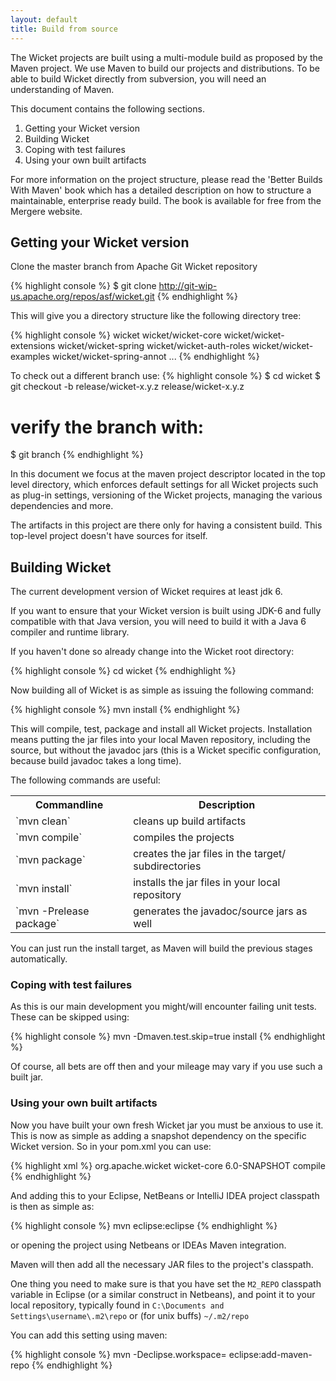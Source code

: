 ```yaml
---
layout: default
title: Build from source
---
```


The Wicket projects are built using a multi-module build as proposed by the
Maven project. We use Maven to build our projects and distributions. To be
able to build Wicket directly from subversion, you will need an understanding
of Maven.

This document contains the following sections.

1. Getting your Wicket version
2. Building Wicket
3. Coping with test failures
4. Using your own built artifacts

For more information on the project structure, please read the 'Better Builds
With Maven' book which has a detailed description on how to structure a
maintainable, enterprise ready build. The book is available for free from the
Mergere website.

## Getting your Wicket version ##

Clone the master branch from Apache Git Wicket repository

{% highlight console %}
$ git clone http://git-wip-us.apache.org/repos/asf/wicket.git
{% endhighlight %}

This will give you a directory structure like the following directory tree:

{% highlight console %}
wicket
wicket/wicket-core
wicket/wicket-extensions
wicket/wicket-spring
wicket/wicket-auth-roles
wicket/wicket-examples
wicket/wicket-spring-annot
...
{% endhighlight %}

To check out a different branch use:
{% highlight console %}
$ cd wicket
$ git checkout -b release/wicket-x.y.z release/wicket-x.y.z
# verify the branch with:
$ git branch
{% endhighlight %}

In this document we focus at the maven project descriptor located in the top
level directory, which enforces default settings for all Wicket projects such
as plug-in settings, versioning of the Wicket projects, managing the various
dependencies and more.

The artifacts in this project are there only for having a consistent build.
This top-level project doesn't have sources for itself.

## Building Wicket ##

The current development version of Wicket requires at least jdk 6.

If you want to ensure that your Wicket version is built using JDK-6 and
fully compatible with that Java version, you will need to build it with a Java
6 compiler and runtime library.

If you haven't done so already change into the Wicket root directory:

{% highlight console %}
cd wicket
{% endhighlight %}

Now building all of Wicket is as simple as issuing the following command:

{% highlight console %}
mvn install
{% endhighlight %}

This will compile, test, package and install all Wicket projects. Installation
means putting the jar files into your local Maven repository, including the
source, but without the javadoc jars (this is a Wicket specific configuration,
because build javadoc takes a long time).

The following commands are useful:
<table>
<tr><th>Commandline</th><th>Description</th></tr>
<tr><td>`mvn clean`</td><td>cleans up build artifacts</td></tr>
<tr><td>`mvn compile`</td><td>compiles the projects</td></tr>
<tr><td>`mvn package`</td><td>creates the jar files in the target/ subdirectories</td></tr>
<tr><td>`mvn install`</td><td>installs the jar files in your local repository</td></tr>
<tr><td>`mvn -Prelease package`</td><td>generates the javadoc/source jars as well</td></tr>
</table>

You can just run the install target, as Maven will build the previous stages
automatically.

### Coping with test failures ###

As this is our main development you might/will encounter failing unit tests.
These can be skipped using:

{% highlight console %}
mvn -Dmaven.test.skip=true install
{% endhighlight %}

Of course, all bets are off then and your mileage may vary if you use such a
built jar.

### Using your own built artifacts ###

Now you have built your own fresh Wicket jar you must be anxious to use it.
This is now as simple as adding a snapshot dependency on the specific Wicket
version. So in your pom.xml you can use:

{% highlight xml %}
<dependency>
    <groupId>org.apache.wicket</groupId>
    <artifactId>wicket-core</artifactId>
    <version>6.0-SNAPSHOT</version>
    <scope>compile</scope>
</dependency>
{% endhighlight %}

And adding this to your Eclipse, NetBeans or IntelliJ IDEA project classpath
is then as simple as:

{% highlight console %}
mvn eclipse:eclipse
{% endhighlight %}

or opening the project using Netbeans or IDEAs Maven integration.

Maven will then add all the necessary JAR files to the project's classpath.

One thing you need to make sure is that you have set the `M2_REPO` classpath
variable in Eclipse (or a similar construct in Netbeans), and point it to your
local repository, typically found in `C:\Documents and Settings\username\.m2\repo`
or (for unix buffs) `~/.m2/repo`

You can add this setting using maven:

{% highlight console %}
mvn -Declipse.workspace=<path-to-eclipse-workspace> eclipse:add-maven-repo
{% endhighlight %}
